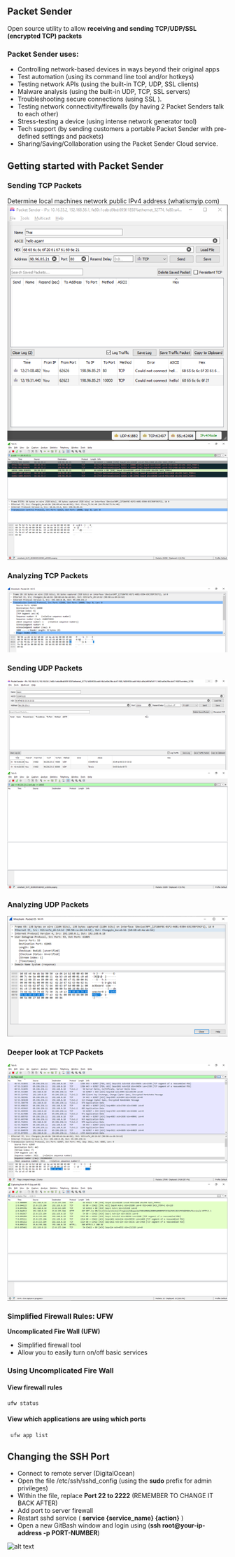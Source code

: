 ## Packet Sender
Open source utility to allow **receiving and sending TCP/UDP/SSL (encrypted TCP) packets**

### Packet Sender uses:
- Controlling network-based devices in ways beyond their original apps
- Test automation (using its command line tool and/or hotkeys)
- Testing network APIs (using the built-in TCP, UDP, SSL clients)
- Malware analysis (using the built-in UDP, TCP, SSL servers)
- Troubleshooting secure connections (using SSL ).
- Testing network connectivity/firewalls (by having 2 Packet Senders talk to each other)
- Stress-testing a device (using intense network generator tool)
- Tech support (by sending customers a portable Packet Sender with pre-defined settings and packets)
- Sharing/Saving/Collaboration using the Packet Sender Cloud service.

## Getting started with Packet Sender

### Sending TCP Packets 
Determine local machines network public IPv4 address (whatismyip.com)
![alt text](https://github.com/BnZel/comp3134Winter2020/blob/master/wk5/packetsender_tcp_1.PNG)
![alt text](https://github.com/BnZel/comp3134Winter2020/blob/master/wk5/wireshark_tcp_1.PNG)

### Analyzing TCP Packets
![alt text](https://github.com/BnZel/comp3134Winter2020/blob/master/wk5/analyzing_tcp_packets_1.PNG)

### Sending UDP Packets
![alt text](https://github.com/BnZel/comp3134Winter2020/blob/master/wk5/packetsender_udp_1.PNG)
![alt text](https://github.com/BnZel/comp3134Winter2020/blob/master/wk5/wireshark_udp_1.PNG)

### Analyzing UDP Packets
![alt text](https://github.com/BnZel/comp3134Winter2020/blob/master/wk5/packetsender_udp_3.PNG)

### Deeper look at TCP Packets
![alt text](https://github.com/BnZel/comp3134Winter2020/blob/master/wk5/wireshark_advanced_tcp_1.PNG)
![alt text](https://github.com/BnZel/comp3134Winter2020/blob/master/wk5/wireshark_advanced_tcp_2.PNG)

### Simplified Firewall Rules: UFW
**Uncomplicated Fire Wall (UFW)**
- Simplified firewall tool
- Allow you to easily turn on/off basic services 

### Using Uncomplicated Fire Wall

#### View firewall rules
```ufw status```

#### View which applications are using which ports
``` ufw app list```

## Changing the SSH Port
- Connect to remote server (DigitalOcean)
- Open the file /etc/ssh/sshd_config (using the **sudo** prefix for admin privileges)
- Within the file, replace **Port 22 to 2222** (REMEMBER TO CHANGE IT BACK AFTER)
- Add port to server firewall 
- Restart sshd service ( **service {service_name} {action}** )
- Open a new GitBash window and login using (**ssh root@your-ip-address -p PORT-NUMBER**)

![alt text](https://github.com/BnZel/comp3134Winter2020/blob/master/wk5/ssh_port_change_1.PNG)


